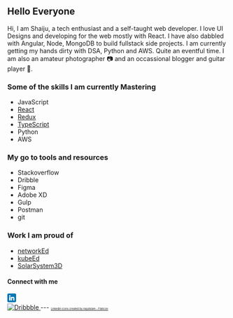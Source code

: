 ## Hello Everyone

Hi, I am Shaiju, a tech enthusiast and a self-taught web developer. I love UI Designs and developing for the web mostly with React. I have also dabbled with Angular, Node, MongoDB to build fullstack side projects. I am currently getting my hands dirty with DSA, Python and AWS. Quite an eventful time. I am also an amateur photographer 📷 and an occassional blogger and guitar player 🎸.

### Some of the skills I am currently Mastering
* JavaScript
* [React](https://reactjs.org/)
* [Redux](https://redux.js.org/)
* [TypeScript](https://www.typescriptlang.org/)
* Python
* AWS

### My go to tools and resources
* Stackoverflow
* Dribble
* Figma
* Adobe XD
* Gulp
* Postman
* git
### Work I am proud of
* [networkEd](https://www.networked.in/)  
* [kubeEd](https://www.kubeed.com)  
* [SolarSystem3D](https://solarsystem3d.netlify.app/)

#### Connect with me
<a href="https://www.linkedin.com/in/nambiars/" target="new">
  <img alt="LinkedIn" src="https://github.com/skoodath/skoodath/blob/main/images/linkedin.png"  width="20">
</a><br>
<a href="https://dribbble.com/skoodath" target="new">
  <img alt="Dribbble" src="https://user-images.githubusercontent.com/47329799/153412916-05afe6db-184c-42e3-af1a-56209cec9b75.png"  width="20">
</a>
---
<a href="https://www.flaticon.com/free-icons/linkedin" title="linkedin icons" style="font-size: 6px;">Linkedin icons created by riajulislam - Flaticon</a>
